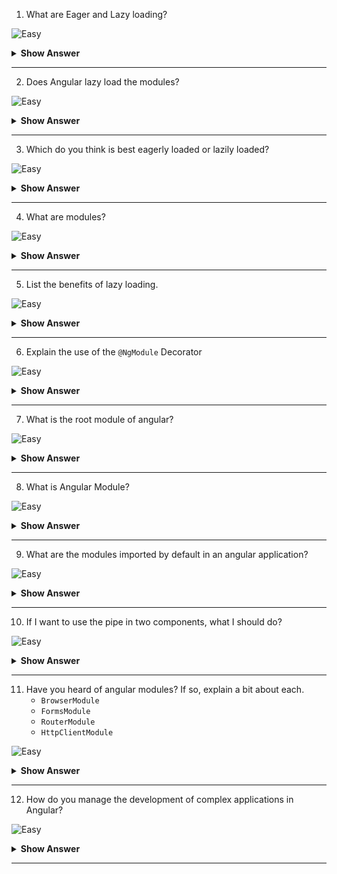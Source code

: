 1. What are Eager and Lazy loading?

![Easy](https://github.com/revaturelabs/interviewquestions/blob/dev/InterviewSpecificQuestions/ComplexityTags/simple%20(2).svg)

<details>
<summary><b>Show Answer</b></summary>
<blockquote>
  
**Eager Loading:** 
- It is the default module-loading strategy. 
- It loads the feature modules are loaded before the program begins. 
- This is primarily utilized for small-scale applications.

**Lazy Loading:** 
- It loads the feature modules dynamically as needed. 
- This speeds up the application. 
- It is utilized for larger projects where all of the modules are not required at the start.

</blockquote>
</details>
  
---

2. Does Angular lazy load the modules?

![Easy](https://github.com/revaturelabs/interviewquestions/blob/dev/InterviewSpecificQuestions/ComplexityTags/simple%20(2).svg)

<details>
<summary><b>Show Answer</b></summary>
<blockquote>
 
No. By default, Angular loads the NgModules eagerly which means that as soon as the application loads, all the NgModules & components are loaded, whether or not they are immediately necessary.

</blockquote>
</details>
  
---

3. Which do you think is best eagerly loaded or lazily loaded?

![Easy](https://github.com/revaturelabs/interviewquestions/blob/dev/InterviewSpecificQuestions/ComplexityTags/simple%20(2).svg)

<details>
<summary><b>Show Answer</b></summary>
<blockquote>
 
For small-scale applications, eagerly loading modules would be good. But as the application grows the load time will increase if everything is loaded at once. Lazy loading allows Angular to load components and modules as and when they're needed.
  
For large-scale applications, lazy-loading modules would be good.
  
</blockquote>
</details>
  
---

4. What are modules?

![Easy](https://github.com/revaturelabs/interviewquestions/blob/dev/InterviewSpecificQuestions/ComplexityTags/simple%20(2).svg)

<details>
<summary><b>Show Answer</b></summary>
<blockquote>
  
- NgModules consist of files and code related to a specific domain or that have a similar set of functionalities.
- A typical NgModule file declares components, directives, pipes, and services. 
- It can also import other modules that are needed in the current module.
- Angular libraries like `RouterModule`, `BrowserModule`, `HttpClientModule` and `FormsModule` are NgModules. 
- One of the important advantages of NgModules is that **they can be lazy loaded**.
  
</blockquote>
</details>
  
---

5. List the benefits of lazy loading.

![Easy](https://github.com/revaturelabs/interviewquestions/blob/dev/InterviewSpecificQuestions/ComplexityTags/simple%20(2).svg)

<details>
<summary><b>Show Answer</b></summary>
<blockquote>
 
Benefits of lazy loading module:
- **Reduces initial load time** – Lazy loading of a webpage reduces page weight, allowing for a quicker page load time.
- **Bandwidth conservation** – Lazy loading conserves bandwidth by delivering content to users only if it’s requested.
- **System resource conservation** – Lazy loading conserves both server and client resources, because only some of the images, JavaScript and other code need to be rendered or executed.
   
</blockquote>
</details>
  
---

6. Explain the use of the `@NgModule` Decorator

![Easy](https://github.com/revaturelabs/interviewquestions/blob/dev/InterviewSpecificQuestions/ComplexityTags/simple%20(2).svg)

<details>
<summary> <b>Show Answer</b></summary>
<blockquote>

`@NgModule` takes the below metadata to launch the application:
- `declarations` — contains a list of components, directives, and pipes, which belong to this module.
- `imports` — contains a list of modules, which are used by the component templates in this module reference.  For example, we import `BrowserModule` to have browser-specific services such as DOM rendering, sanitization, and location.
- `providers` — the list of service providers that the application needs.
- `bootstrap` — contains the root component of the application

```ts
import { NgModule } from '@angular/core';
import { BrowserModule } from '@angular/platform-browser';
import { AppComponent } from './app.component';
@NgModule({
  declarations: [
    AppComponent
  ],
  imports: [ 
    BrowserModule
  ],
  providers: [],
  bootstrap: [AppComponent]
})
export class AppModule { }
```
	
</blockquote>
</details>
	
--- 

7. What is the root module of angular?

![Easy](https://github.com/revaturelabs/interviewquestions/blob/dev/InterviewSpecificQuestions/ComplexityTags/simple%20(2).svg)

<details>
<summary> <b>Show Answer</b></summary>
<blockquote>

`AppModule` - file is `app.module.ts`
	
</blockquote>
</details>
	
---

8. What is Angular Module?

![Easy](https://github.com/revaturelabs/interviewquestions/blob/dev/InterviewSpecificQuestions/ComplexityTags/simple%20(2).svg)

<details>
<summary><b>Show Answer</b></summary>
<blockquote>

Module in Angular refers to a place where you can group the components, directives, pipes, and services, which are related to the application.
	
![image](https://user-images.githubusercontent.com/70228962/186698012-0db3b928-1c5c-4706-b9c2-bf797be57473.png)


</blockquote>
</details>
  
---

9. What are the modules imported by default in an angular application?

![Easy](https://github.com/revaturelabs/interviewquestions/blob/dev/InterviewSpecificQuestions/ComplexityTags/simple%20(2).svg)

<details>
<summary><b>Show Answer</b></summary>
<blockquote>

After creating the angular application, in the `app.module.ts` file , we can see `BrowserModule` is imported by default.

```ts
import { BrowserModule } from '@angular/platform-browser';
import { AppComponent } from './app.component';
@NgModule({
  declarations: [
    AppComponent
  ],
  imports: [
    BrowserModule
  ],
  providers: [],
  bootstrap: [AppComponent]
})
export class AppModule { }
```
`BrowserModule` is imported from `@angular/platform-browser` (by default provides support to run Angular apps on different supported browsers.

</blockquote>
</details>
  
---
 
10. If I want to use the pipe in two components, what I should do?

![Easy](https://github.com/revaturelabs/interviewquestions/blob/dev/InterviewSpecificQuestions/ComplexityTags/simple%20(2).svg)

<details>
<summary><b>Show Answer</b></summary>
<blockquote>

We have to make that pipe class public, through the `export` keyword, so that external components can use them. 
	
For example: `export class FirstCharPipe implements PipeTransform {}` and in that `app.module.ts`, we have imported the pipe class and added it under the `declarations` property of `@NgModule`

```ts
import { BrowserModule } from '@angular/platform-browser';
import { AppComponent } from './app.component';
import { UserComponent } from './user/user.component';
import { AdminComponent } from './admin/admin.component';
import { FirstCharPipe } from './first-char.pipe';

@NgModule({
  declarations: [
    AppComponent,
    UserComponent,
    AdminComponent,
    FirstCharPipe
  ],
  imports: [
    BrowserModule
  ],
  providers: [],
  bootstrap: [AppComponent]
})
export class AppModule { }
```

</blockquote>
</details>
  
---
 

11. Have you heard of angular modules? If so, explain a bit about each.
	- `BrowserModule`
	- `FormsModule`
	- `RouterModule`
	- `HttpClientModule`


![Easy](https://github.com/revaturelabs/interviewquestions/blob/dev/InterviewSpecificQuestions/ComplexityTags/simple%20(2).svg)

<details>
<summary><b>Show Answer</b></summary>
<blockquote>

- `BrowserModule` is imported from `@angular/platform-browser` (by default) and provides support to run Angular apps on different supported browsers.
- `FormsModule` is imported from `@angular/forms` and it is used when you build template-driven forms.
- `RouterModule` is imported from `@angular/router` and  it is used when you want to navigate between views defined in an application.
- `HttpClientModule` is imported from `@angular/common/http` and it is used to initiate HTTP requests and responses in angular apps. 

</blockquote>
</details>
  
---
 
12. How do you manage the development of complex applications in Angular? 

![Easy](https://github.com/revaturelabs/interviewquestions/blob/dev/InterviewSpecificQuestions/ComplexityTags/simple%20(2).svg)

<details>
<summary><b>Show Answer</b></summary>
<blockquote>
 
For large-scale/ complex applications, lazy loading would be good.
</blockquote>
	
<details>
<summary><b>Reference</b></summary>	
<blockquote>
	
[Angular Reference for implementing lazy loading](https://angular.io/guide/lazy-loading-ngmodules)
	
</blockquote>
</details>
</details>
  
---
 


